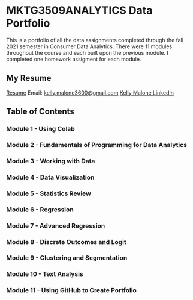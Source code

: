 # MKTG3509ANALYTICS Data Portfolio
This is a portfolio of all the data assignments completed through the fall 2021 semester in Consumer Data Analytics. There were 11 modules throughout the course and each built upon the previous module. I completed one homework assigment for each module. 
## My Resume
[Resume](https://colab.research.google.com/drive/1vuVCaYlz9I5JEMZykasyMGWEIrR5SWuI)
Email: [kelly.malone3600@gmail.com](mailto:kelly.malone3600@gmail.com)
[Kelly Malone LinkedIn](linkedin.com/in/kelly-malone3600)

## Table of Contents
### Module 1 - Using Colab

### Module 2 - Fundamentals of Programming for Data Analytics

### Module 3 - Working with Data

### Module 4 - Data Visualization

### Module 5 - Statistics Review

### Module 6 - Regression

### Module 7 - Advanced Regression

### Module 8 - Discrete Outcomes and Logit

### Module 9 - Clustering and Segmentation

### Module 10 - Text Analysis

### Module 11 - Using GitHub to Create Portfolio
